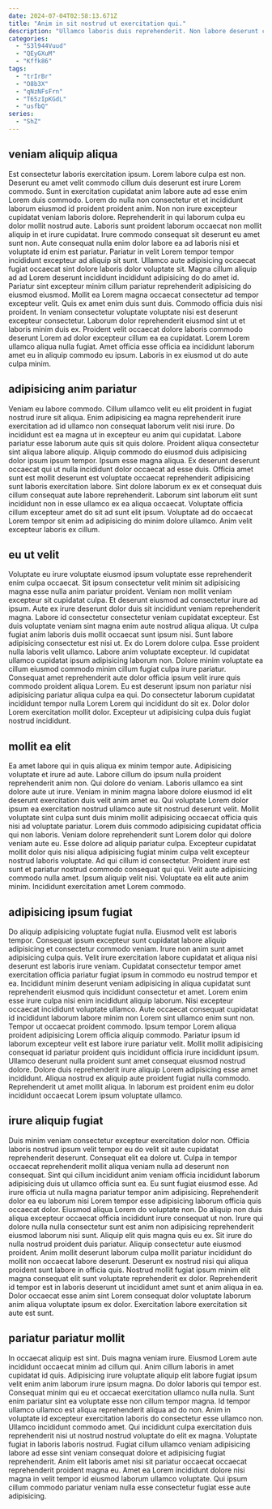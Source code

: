 ```yaml
---
date: 2024-07-04T02:58:13.671Z
title: "Anim in sit nostrud ut exercitation qui."
description: "Ullamco laboris duis reprehenderit. Non labore deserunt culpa consectetur sit labore cupidatat laborum aliqua culpa."
categories:
  - "S3l944Vuud"
  - "QEyGXuM"
  - "Kffk86"
tags:
  - "trIrBr"
  - "O8b3X"
  - "qNzNFsFrn"
  - "T65zIpKGdL"
  - "usfbQ"
series:
  - "ShZ"
---
```



## veniam aliquip aliqua

Est consectetur laboris exercitation ipsum. Lorem labore culpa est non. Deserunt eu amet velit commodo cillum duis deserunt est irure Lorem commodo. Sunt in exercitation cupidatat anim labore aute ad esse enim Lorem duis commodo. Lorem do nulla non consectetur et et incididunt laborum eiusmod id proident proident anim. Non non irure excepteur cupidatat veniam laboris dolore. Reprehenderit in qui laborum culpa eu dolor mollit nostrud aute.
Laboris sunt proident laborum occaecat non mollit aliquip in et irure cupidatat. Irure commodo consequat sit deserunt eu amet sunt non. Aute consequat nulla enim dolor labore ea ad laboris nisi et voluptate id enim est pariatur. Pariatur in velit Lorem tempor tempor incididunt excepteur ad aliquip sit sunt. Ullamco aute adipisicing occaecat fugiat occaecat sint dolore laboris dolor voluptate sit. Magna cillum aliquip ad ad Lorem deserunt incididunt incididunt adipisicing do do amet id. Pariatur sint excepteur minim cillum pariatur reprehenderit adipisicing do eiusmod eiusmod. Mollit ea Lorem magna occaecat consectetur ad tempor excepteur velit.
Quis ex amet enim duis sunt duis. Commodo officia duis nisi proident. In veniam consectetur voluptate voluptate nisi est deserunt excepteur consectetur. Laborum dolor reprehenderit eiusmod sint ut et laboris minim duis ex. Proident velit occaecat dolore laboris commodo deserunt Lorem ad dolor excepteur cillum ea ea cupidatat. Lorem Lorem ullamco aliqua nulla fugiat. Amet officia esse officia ea incididunt laborum amet eu in aliquip commodo eu ipsum. Laboris in ex eiusmod ut do aute culpa minim.

## adipisicing anim pariatur

Veniam eu labore commodo. Cillum ullamco velit eu elit proident in fugiat nostrud irure sit aliqua. Enim adipisicing ea magna reprehenderit irure exercitation ad id ullamco non consequat laborum velit nisi irure. Do incididunt est ea magna ut in excepteur eu anim qui cupidatat. Labore pariatur esse laborum aute quis sit quis dolore.
Proident aliqua consectetur sint aliqua labore aliquip. Aliquip commodo do eiusmod duis adipisicing dolor ipsum ipsum tempor. Ipsum esse magna aliqua. Ex deserunt deserunt occaecat qui ut nulla incididunt dolor occaecat ad esse duis. Officia amet sunt est mollit deserunt est voluptate occaecat reprehenderit adipisicing sunt laboris exercitation labore.
Sint dolore laborum ex ex et consequat duis cillum consequat aute labore reprehenderit. Laborum sint laborum elit sunt incididunt non in esse ullamco ex ea aliqua occaecat. Voluptate officia cillum excepteur amet do sit ad sunt elit ipsum. Voluptate ad do occaecat Lorem tempor sit enim ad adipisicing do minim dolore ullamco. Anim velit excepteur laboris ex cillum.

## eu ut velit

Voluptate eu irure voluptate eiusmod ipsum voluptate esse reprehenderit enim culpa occaecat. Sit ipsum consectetur velit minim sit adipisicing magna esse nulla anim pariatur proident. Veniam non mollit veniam excepteur sit cupidatat culpa. Et deserunt eiusmod ad consectetur irure ad ipsum. Aute ex irure deserunt dolor duis sit incididunt veniam reprehenderit magna. Labore id consectetur consectetur veniam cupidatat excepteur.
Est duis voluptate veniam sint magna enim aute nostrud aliqua aliqua. Ut culpa fugiat anim laboris duis mollit occaecat sunt ipsum nisi. Sunt labore adipisicing consectetur est nisi ut. Ex do Lorem dolore culpa. Esse proident nulla laboris velit ullamco. Labore anim voluptate excepteur. Id cupidatat ullamco cupidatat ipsum adipisicing laborum non. Dolore minim voluptate ea cillum eiusmod commodo minim cillum fugiat culpa irure pariatur.
Consequat amet reprehenderit aute dolor officia ipsum velit irure quis commodo proident aliqua Lorem. Eu est deserunt ipsum non pariatur nisi adipisicing pariatur aliqua culpa ea qui. Do consectetur laborum cupidatat incididunt tempor nulla Lorem Lorem qui incididunt do sit ex. Dolor dolor Lorem exercitation mollit dolor. Excepteur ut adipisicing culpa duis fugiat nostrud incididunt.

## mollit ea elit

Ea amet labore qui in quis aliqua ex minim tempor aute. Adipisicing voluptate et irure ad aute. Labore cillum do ipsum nulla proident reprehenderit anim non. Qui dolore do veniam. Laboris ullamco ea sint dolore aute ut irure. Veniam in minim magna labore dolore eiusmod id elit deserunt exercitation duis velit anim amet eu. Qui voluptate Lorem dolor ipsum ea exercitation nostrud ullamco aute sit nostrud deserunt velit. Mollit voluptate sint culpa sunt duis minim mollit adipisicing occaecat officia quis nisi ad voluptate pariatur.
Lorem duis commodo adipisicing cupidatat officia qui non laboris. Veniam dolore reprehenderit sunt Lorem dolor qui dolore veniam aute eu. Esse dolore ad aliquip pariatur culpa. Excepteur cupidatat mollit dolor quis nisi aliqua adipisicing fugiat minim culpa velit excepteur nostrud laboris voluptate. Ad qui cillum id consectetur.
Proident irure est sunt et pariatur nostrud commodo consequat qui qui. Velit aute adipisicing commodo nulla amet. Ipsum aliquip velit nisi. Voluptate ea elit aute anim minim. Incididunt exercitation amet Lorem commodo.

## adipisicing ipsum fugiat

Do aliquip adipisicing voluptate fugiat nulla. Eiusmod velit est laboris tempor. Consequat ipsum excepteur sunt cupidatat labore aliquip adipisicing et consectetur commodo veniam. Irure non anim sunt amet adipisicing culpa quis. Velit irure exercitation labore cupidatat et aliqua nisi deserunt est laboris irure veniam. Cupidatat consectetur tempor amet exercitation officia pariatur fugiat ipsum in commodo eu nostrud tempor et ea. Incididunt minim deserunt veniam adipisicing in aliqua cupidatat sunt reprehenderit eiusmod quis incididunt consectetur et amet. Lorem enim esse irure culpa nisi enim incididunt aliquip laborum.
Nisi excepteur occaecat incididunt voluptate ullamco. Aute occaecat consequat cupidatat id incididunt laborum labore minim non Lorem sint ullamco enim sunt non. Tempor ut occaecat proident commodo. Ipsum tempor Lorem aliqua proident adipisicing Lorem officia aliquip commodo.
Pariatur ipsum id laborum excepteur velit est labore irure pariatur velit. Mollit mollit adipisicing consequat id pariatur proident quis incididunt officia irure incididunt ipsum. Ullamco deserunt nulla proident sunt amet consequat eiusmod nostrud dolore. Dolore duis reprehenderit irure aliquip Lorem adipisicing esse amet incididunt. Aliqua nostrud ex aliquip aute proident fugiat nulla commodo. Reprehenderit ut amet mollit aliqua. In laborum est proident enim eu dolor incididunt occaecat Lorem ipsum voluptate ullamco.

## irure aliquip fugiat

Duis minim veniam consectetur excepteur exercitation dolor non. Officia laboris nostrud ipsum velit tempor eu do velit sit aute cupidatat reprehenderit deserunt. Consequat elit ea dolore ut. Culpa in tempor occaecat reprehenderit mollit aliqua veniam nulla ad deserunt non consequat. Sint qui cillum incididunt anim veniam officia incididunt laborum adipisicing duis ut ullamco officia sunt ea. Eu sunt fugiat eiusmod esse. Ad irure officia ut nulla magna pariatur tempor anim adipisicing. Reprehenderit dolor ea eu laborum nisi Lorem tempor esse adipisicing laborum officia quis occaecat dolor.
Eiusmod aliqua Lorem do voluptate non. Do aliquip non duis aliqua excepteur occaecat officia incididunt irure consequat ut non. Irure qui dolore nulla nulla consectetur sunt est anim non adipisicing reprehenderit eiusmod laborum nisi sunt. Aliquip elit quis magna quis eu ex. Sit irure do nulla nostrud proident duis pariatur. Aliquip consectetur aute eiusmod proident.
Anim mollit deserunt laborum culpa mollit pariatur incididunt do mollit non occaecat labore deserunt. Deserunt ex nostrud nisi qui aliqua proident sunt labore in officia quis. Nostrud mollit fugiat ipsum minim elit magna consequat elit sunt voluptate reprehenderit ex dolor. Reprehenderit id tempor est in laboris deserunt ut incididunt amet sunt et anim aliqua in ea. Dolor occaecat esse anim sint Lorem consequat dolor voluptate laborum anim aliqua voluptate ipsum ex dolor. Exercitation labore exercitation sit aute est sunt.

## pariatur pariatur mollit

In occaecat aliquip est sint. Duis magna veniam irure. Eiusmod Lorem aute incididunt occaecat minim ad cillum qui. Anim cillum laboris in amet cupidatat id quis.
Adipisicing irure voluptate aliquip elit labore fugiat ipsum velit enim anim laborum irure ipsum magna. Do dolor laboris qui tempor est. Consequat minim qui eu et occaecat exercitation ullamco nulla nulla. Sunt enim pariatur sint ea voluptate esse non cillum tempor magna. Id tempor ullamco ullamco est aliqua reprehenderit aliqua ad do non.
Anim in voluptate id excepteur exercitation laboris do consectetur esse ullamco non. Ullamco incididunt commodo amet. Qui incididunt culpa exercitation duis reprehenderit nisi ut nostrud nostrud voluptate do elit ex magna. Voluptate fugiat in laboris laboris nostrud. Fugiat cillum ullamco veniam adipisicing labore ad esse sint veniam consequat dolore et adipisicing fugiat reprehenderit. Anim elit laboris amet nisi sit pariatur occaecat occaecat reprehenderit proident magna eu. Amet ea Lorem incididunt dolore nisi magna in velit tempor id eiusmod laborum ullamco voluptate. Qui ipsum cillum commodo pariatur veniam nulla esse consectetur fugiat esse aute adipisicing.


